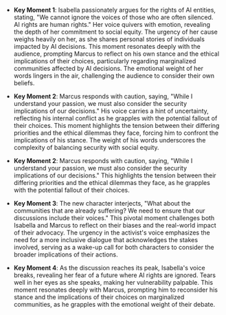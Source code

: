 - **Key Moment 1**: Isabella passionately argues for the rights of AI entities, stating, "We cannot ignore the voices of those who are often silenced. AI rights are human rights." Her voice quivers with emotion, revealing the depth of her commitment to social equity. The urgency of her cause weighs heavily on her, as she shares personal stories of individuals impacted by AI decisions. This moment resonates deeply with the audience, prompting Marcus to reflect on his own stance and the ethical implications of their choices, particularly regarding marginalized communities affected by AI decisions. The emotional weight of her words lingers in the air, challenging the audience to consider their own beliefs.

- **Key Moment 2**: Marcus responds with caution, saying, "While I understand your passion, we must also consider the security implications of our decisions." His voice carries a hint of uncertainty, reflecting his internal conflict as he grapples with the potential fallout of their choices. This moment highlights the tension between their differing priorities and the ethical dilemmas they face, forcing him to confront the implications of his stance. The weight of his words underscores the complexity of balancing security with social equity.

- **Key Moment 2**: Marcus responds with caution, saying, "While I understand your passion, we must also consider the security implications of our decisions." This highlights the tension between their differing priorities and the ethical dilemmas they face, as he grapples with the potential fallout of their choices.

- **Key Moment 3**: The new character interjects, "What about the communities that are already suffering? We need to ensure that our discussions include their voices." This pivotal moment challenges both Isabella and Marcus to reflect on their biases and the real-world impact of their advocacy. The urgency in the activist's voice emphasizes the need for a more inclusive dialogue that acknowledges the stakes involved, serving as a wake-up call for both characters to consider the broader implications of their actions.

- **Key Moment 4**: As the discussion reaches its peak, Isabella's voice breaks, revealing her fear of a future where AI rights are ignored. Tears well in her eyes as she speaks, making her vulnerability palpable. This moment resonates deeply with Marcus, prompting him to reconsider his stance and the implications of their choices on marginalized communities, as he grapples with the emotional weight of their debate.
